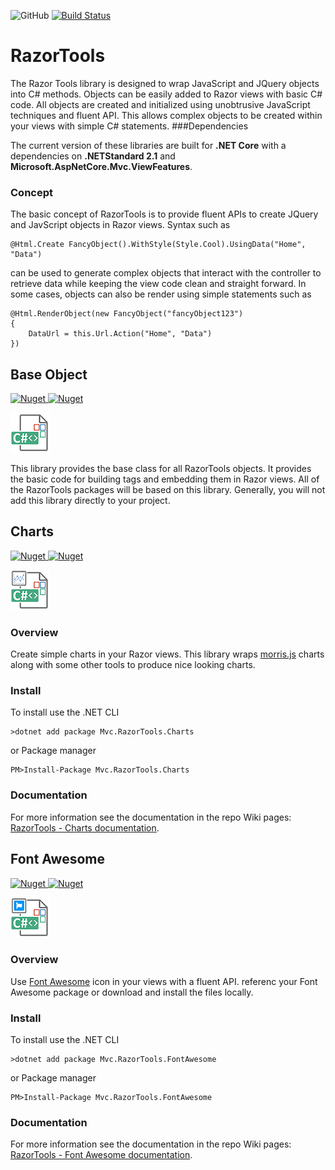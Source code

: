 ![GitHub](https://img.shields.io/github/license/porrey/Razor-Tools?style=for-the-badge)
[![Build Status](https://img.shields.io/travis/porrey/Razor-Tools/master?style=for-the-badge)](https://travis-ci.com/porrey/Razor-Tools)

# RazorTools
The Razor Tools library is designed to wrap JavaScript and JQuery objects into C# methods. Objects can be easily added to Razor views with basic C# code. All objects are created and initialized using unobtrusive JavaScript techniques and fluent API. This allows complex objects to be created within your views with simple C# statements.
###Dependencies

The current version of these libraries are built for **.NET Core** with a dependencies on **.NETStandard 2.1** and **Microsoft.AspNetCore.Mvc.ViewFeatures**.

### Concept
The basic concept of RazorTools is to provide fluent APIs to create JQuery and JavScript objects in Razor views. Syntax such as 

	@Html.Create FancyObject().WithStyle(Style.Cool).UsingData("Home", "Data")
can be used to generate complex objects that interact with the controller to retrieve data while keeping the view code clean and straight forward. In some cases, objects can also be render using simple statements such as

	@Html.RenderObject(new FancyObject("fancyObject123")
	{
		DataUrl = this.Url.Action("Home", "Data")
	})

## Base Object
[![Nuget](https://img.shields.io/nuget/v/Mvc.RazorTools.Base?label=Mvc.RazorTools.Base%20-%20NuGet&style=for-the-badge)
![Nuget](https://img.shields.io/nuget/dt/Mvc.RazorTools.Base?label=Downloads&style=for-the-badge)](https://www.nuget.org/packages/Mvc.RazorTools.Base/)

![](https://github.com/porrey/Razor-Tools/raw/master/Images/Mvc.RazorTools.Base-64.png)

This library provides the base class for all RazorTools objects. It provides the basic code for building tags and embedding them in Razor views. All of the RazorTools packages will be based on this library. Generally, you will not add this library directly to your project.
## Charts
[![Nuget](https://img.shields.io/nuget/v/Mvc.RazorTools.Charts?label=Mvc.RazorTools.Charts%20-%20NuGet&style=for-the-badge)
![Nuget](https://img.shields.io/nuget/dt/Mvc.RazorTools.Charts?label=Downloads&style=for-the-badge)](https://www.nuget.org/packages/Mvc.RazorTools.Charts/)

![](https://github.com/porrey/Razor-Tools/raw/master/Images/Mvc.RazorTools.Charts-64.png)
### Overview
Create simple charts in your Razor views. This library wraps [morris.js](http://morrisjs.github.io/morris.js/) charts along with some other tools to produce nice looking charts.
### Install
To install use the .NET CLI

	>dotnet add package Mvc.RazorTools.Charts

or Package manager

	PM>Install-Package Mvc.RazorTools.Charts
### Documentation
For more information see the documentation in the repo Wiki pages: [RazorTools - Charts documentation](https://github.com/porrey/Razor-Tools/wiki/RazorTools-Charts).
## Font Awesome
[![Nuget](https://img.shields.io/nuget/v/Mvc.RazorTools.FontAwesome?label=Mvc.RazorTools.FontAwesome%20-%20NuGet&style=for-the-badge)
![Nuget](https://img.shields.io/nuget/dt/Mvc.RazorTools.FontAwesome?label=Downloads&style=for-the-badge)](https://www.nuget.org/packages/Mvc.RazorTools.FontAwesome/)

![](https://github.com/porrey/Razor-Tools/raw/master/Images/Mvc.RazorTools.FontAwesome-64.png)

### Overview
Use [Font Awesome](https://fontawesome.com/) icon in your views with a fluent API. referenc your Font Awesome package or download and install the files locally.
### Install
To install use the .NET CLI

	>dotnet add package Mvc.RazorTools.FontAwesome

or Package manager

	PM>Install-Package Mvc.RazorTools.FontAwesome
### Documentation
For more information see the documentation in the repo Wiki pages: [RazorTools - Font Awesome documentation](https://github.com/porrey/Razor-Tools/wiki/Font-Awesome).

